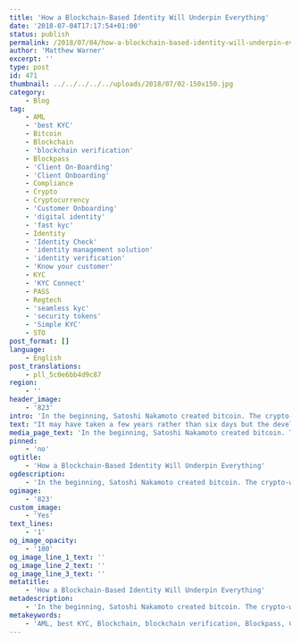 ```yaml
---
title: 'How a Blockchain-Based Identity Will Underpin Everything'
date: '2018-07-04T17:17:54+01:00'
status: publish
permalink: /2018/07/04/how-a-blockchain-based-identity-will-underpin-everything
author: 'Matthew Warner'
excerpt: ''
type: post
id: 471
thumbnail: ../../../../../uploads/2018/07/02-150x150.jpg
category:
    - Blog
tag:
    - AML
    - 'best KYC'
    - Bitcoin
    - Blockchain
    - 'blockchain verification'
    - Blockpass
    - 'Client On-Boarding'
    - 'Client Onboarding'
    - Compliance
    - Crypto
    - Cryptocurrency
    - 'Customer Onboarding'
    - 'digital identity'
    - 'fast kyc'
    - Identity
    - 'Identity Check'
    - 'identity management solution'
    - 'identity verification'
    - 'Know your customer'
    - KYC
    - 'KYC Connect'
    - PASS
    - Regtech
    - 'seamless kyc'
    - 'security tokens'
    - 'Simple KYC'
    - STO
post_format: []
language:
    - English
post_translations:
    - pll_5c0e6bb4d9c87
region:
    - ''
header_image:
    - '823'
intro: 'In the beginning, Satoshi Nakamoto created bitcoin. The crypto-world was without form, and void of direction; and its users were shrouded in darkness. The founders of other blockchains moved into these muddy waters, and the community said, Let there be hype: and there was hype.'
text: "It may have taken a few years rather than six days but the development of blockchain technology has nevertheless been remarkable in its rapid rise and the opportunities it presents. Soon after its inception, there was a rush of development and hype around the technology, giving rise to hundreds of blockchains — many developed by people looking to leverage the distributed, decentralised nature to provide revolutionary new solutions. These ranged in application from the financial sector which was initially targeted to just about every other sector with innovation outpacing regulation and solutions being proposed that lacked an important ability — the ability to identify people, companies, devices and objects, without which many possibilities were not able to be implemented. After all, without an identity, it’s difficult to assign ownership or trade, and it’s not legal when it comes to regulations.\r\n\r\nPartially as a result of this issue, into the midst of all this hype came a new concept; one that initially was not at all popular with the original cryptocurrency crowd: private blockchains. The idea for private blockchains was mainly driven by banks who wanted to gain the benefits of a distributed ledger solution whilst also maintaining a measure of control and compliance over the system by being able to allow or deny access their services. This would negate some of the benefits of blockchain technology but was much more attractive to existing companies who had the finances available to invest in R&amp;D for blockchain solutions in their businesses. Although the idea of private blockchains was treated with contempt by many who had been excited for the open, global, nature of public blockchains, the pseudo-anonymity that they offered made them difficult to work with for regulated industries. Without being able to determine who was involved with their services, banks could not legally become a part of this new blockchain revolution and benefit from the huge advantages it offered. This split between public and private blockchains divided investment and focus, slowing down the rate of meaningful innovation that could have been achieved with a unified effort.\r\n\r\nWhat would have been particularly useful at the time, and indeed is still much sought-after, is a secure, blockchain-based identity. If done properly, the identity would put the original crypto-enthusiasts’ privacy at its heart (thereby satisfying their wish for confidentiality) whilst also allowing businesses to place restrictions on those able to access their platforms, ensure their financing was from legitimate sources, provide relevant services, or otherwise comply with regulations. Whilst some would still be disappointed that the original anarchic blockchain ideal would be altered, in order to reach the general public and prevent illicit activity, being able to prove identity is necessary. A blockchain-compatible identity solution would also remove a large part of the argument for private blockchains, as access to platforms or services could be restricted, so public blockchains could once more be the focus for development and improvement.\r\n\r\nFinancial services, being the initial focus for distributed ledger technology, would be one area which would immediately benefit hugely from blockchain identities. Start-ups offering financial services of any kind become legally required to carry out KYC checks on those who fund or use their platforms — DApps could be gated using the blockchain ID eligibility. ICOs in particular are currently struggling to find suitable KYC options for their campaigns. However, the potential of identity reaches beyond this into every conceivable industry that would be involved with blockchain technology.\r\n\r\nOne example of the necessity of blockchain identity could be in the gambling industry, where only identities of a certain age would be allowed access to blockchain-based gambling platforms. Another example could be in healthcare where a patient’s records would need to be tied to their identity, or education where certificates would require the same. These examples are just a few applications of where a human identity would be required, but identity also stretches to non-human elements that may be involved in the blockchain ecosystem such as companies, devices and objects. An application of this could be in supply chains — where objects (e.g. books, fish or houses) or devices (such as sensors or remote controls) could be assigned ownership to a human or company and then traded, have ownership temporarily transferred, or otherwise interact. As the Internet of Things becomes a reality, this level of secure identity will become vital.\r\n\r\nIn order for a human blockchain identity to be suitable, it needs to have a number of features. Firstly, it needs to put the privacy and security of the user’s data first. One of the key factors that people will want to be assured of when making use of a transparent, immutable ledger is that their personal information is not going to be accessible to everyone else. Privacy drew the initial blockchain users and it remains a huge priority for the distributed ledger ecosystem. Secondly, the idea of self-sovereignty (linked to privacy), needs to be the goal of any blockchain identity solution. In order to get away from the current paradigm of companies owning, using and monetising their customers data, a method which gives the user total control over their data is the ideal that identity solutions can provide. Also important for an identity solution in the blockchain world is that it should be blockchain agnostic, and not tie itself to applications or the success of a single platform. With regards to the actual adoption of the solution, it’s important that the users do not have to pay to have their identity verified and that the merchants using the system find it more affordable than the current methods of regulatory compliance such as KYC and that it meets regulatory standards. When considering device, object and company identity, similar factors of privacy, security, compliance etc. exist.\r\n\r\nWhen the aforementioned features come together in one place, blockchain companies — along with off-chain companies — will have the ability to anonymously verify users for a fraction of the cost, and in a fraction of the time, that it currently takes to do so currently. Mainstream, regulated blockchain solutions will be able to be offered as the legitimacy of users could be verified and therefore comply with regulations that many at the moment are not able to meet. To achieve the ideals of blockchain — and the connected Internet of Things applications that would follow, an identity verification solution needs to be available for everyone — or everything — in the network.\r\n\r\nAt Blockpass, this is exactly what we are working on providing: self-sovereign identity to enable privacy and security when verifying identity whilst also fitting regulation. Initially focussing on human identity in the blockchain space, the platform will be expanded in the suture to encompass all forms of identity for human, device, object, company etc. The second version of the Blockpass app is due to be released in the next week. You can find it in the App Store and on Google Play."
media_page_text: 'In the beginning, Satoshi Nakamoto created bitcoin. The crypto-world was without form, and void of direction; and its users were shrouded in darkness. The founders of other blockchains moved into these muddy waters, and the community said, Let there be hype: and there was hype.'
pinned:
    - 'no'
ogtitle:
    - 'How a Blockchain-Based Identity Will Underpin Everything'
ogdescription:
    - 'In the beginning, Satoshi Nakamoto created bitcoin. The crypto-world was without form, and void of direction; and its users were shrouded in darkness. The founders of other blockchains moved into these muddy waters, and the community said, Let there be hype: and there was hype.'
ogimage:
    - '823'
custom_image:
    - 'Yes'
text_lines:
    - '1'
og_image_opacity:
    - '100'
og_image_line_1_text: ''
og_image_line_2_text: ''
og_image_line_3_text: ''
metatitle:
    - 'How a Blockchain-Based Identity Will Underpin Everything'
metadescription:
    - 'In the beginning, Satoshi Nakamoto created bitcoin. The crypto-world was without form, and void of direction; and its users were shrouded in darkness. The founders of other blockchains moved into these muddy waters, and the community said, Let there be hype: and there was hype.'
metakeywords:
    - 'AML, best KYC, Blockchain, blockchain verification, Blockpass, Client On-Boarding, Client Onboarding, Compliance, Crypto, Cryptocurrency, Customer Onboarding, digital identity, fast kyc, Identity, Identity Check, identity management solution, identity verification, Know your customer, KYC, KYC Connect, PASS, Regtech, seamless kyc, security tokens, Simple KYC, STO, blockchain, bitcoin'
---
```

<!DOCTYPE html PUBLIC "-//W3C//DTD HTML 4.0 Transitional//EN" "http://www.w3.org/TR/REC-html40/loose.dtd">
<?xml encoding="UTF-8">
